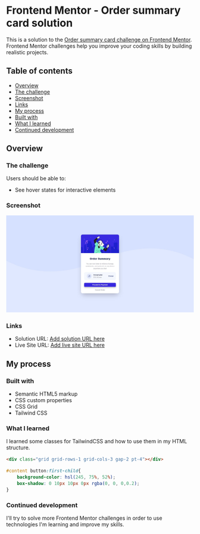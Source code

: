 # Frontend Mentor - Order summary card solution

This is a solution to the [Order summary card challenge on Frontend Mentor](https://www.frontendmentor.io/challenges/order-summary-component-QlPmajDUj). Frontend Mentor challenges help you improve your coding skills by building realistic projects. 

## Table of contents

  - [Overview](#overview)
  - [The challenge](#the-challenge)
  - [Screenshot](#screenshot)
  - [Links](#links)
  - [My process](#my-process)
  - [Built with](#built-with)
  - [What I learned](#what-i-learned)
  - [Continued development](#continued-development)



## Overview

### The challenge

Users should be able to:

- See hover states for interactive elements

### Screenshot

![](./screenshot.JPG)


### Links

- Solution URL: [Add solution URL here](https://your-solution-url.com)
- Live Site URL: [Add live site URL here](https://your-live-site-url.com)

## My process

### Built with

- Semantic HTML5 markup
- CSS custom properties
- CSS Grid
- Tailwind CSS

### What I learned

I learned some classes for TailwindCSS and how to use them in my HTML structure.

```html
<div class="grid grid-rows-1 grid-cols-3 gap-2 pt-4"></div>
```
```css
#content button:first-child{
    background-color: hsl(245, 75%, 52%);
    box-shadow: 0 10px 10px 0px rgba(0, 0, 0,0.2);
}
```


### Continued development

I'll try to solve more Frontend Mentor challenges in order to use technologies I'm learning and improve my skills.


